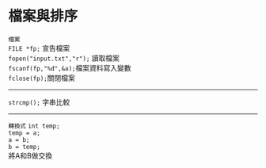 # 檔案與排序
`檔案`\
`FILE *fp;` 宣告檔案\
`fopen("input.txt","r");` 讀取檔案\
`fscanf(fp,"%d",&a);`檔案資料寫入變數\
`fclose(fp);`關閉檔案
***
`strcmp();` 字串比較
***
`轉換式`
`int temp;`\
`temp = a;`\
`a = b;`\
`b = temp;`\
將A和B做交換

